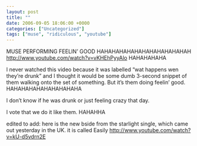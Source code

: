 ```yaml
---
layout: post
title: ""
date: 2006-09-05 18:06:00 +0000
categories: ["Uncategorized"]
tags: ["muse", "ridiculous", "youtube"]
---
```


MUSE PERFORMING FEELIN’ GOOD HAHAHAHAHAHAHAHAHAHAHAHAH http://www.youtube.com/watch?v=vKHEhPyyAlo HAHAHAHAHA

I never watched this video because it was labelled “wat happens wen they’re drunk” and I thought it would be some dumb 3-second snippet of them walking onto the set of something. But it’s them doing feelin’ good. HAHAHAHAHAHAHAHAHAHA 

I don’t know if he was drunk or just feeling crazy that day.

I vote that we do it like them. HAHAHHA

edited to add: here is the new bside from the starlight single, which came out yesterday in the UK. it is called Easily http://www.youtube.com/watch?v=kU-d5vdrn2E